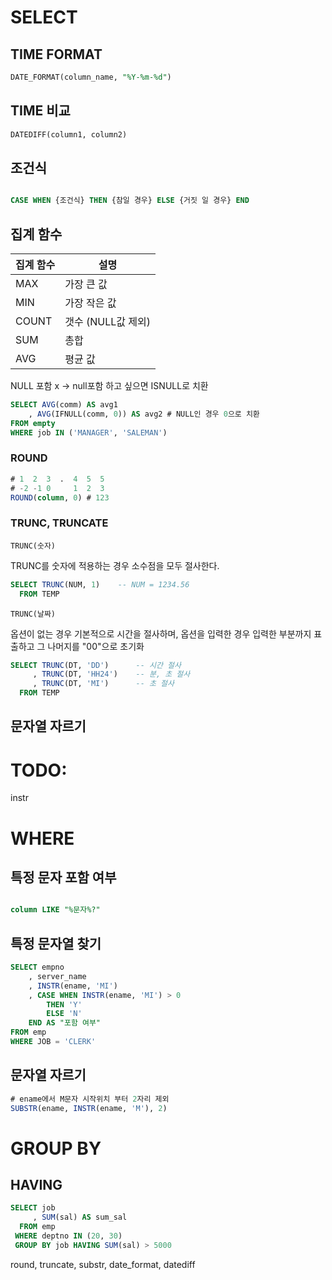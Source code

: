 
# SELECT

## TIME FORMAT

```sql
DATE_FORMAT(column_name, "%Y-%m-%d")
```
## TIME 비교

```sql
DATEDIFF(column1, column2)
```

## 조건식
```sql

CASE WHEN {조건식} THEN {참일 경우} ELSE {거짓 일 경우} END

```

## 집계 함수

|집계 함수 | 설명 |
|---|---|
|MAX	|가장 큰 값| 
|MIN	|가장 작은 값|
|COUNT	|갯수 (NULL값 제외)|
|SUM	|총합|
|AVG	|평균 값|

NULL 포함 x -> null포함 하고 싶으면 ISNULL로 치환

```sql
SELECT AVG(comm) AS avg1
    , AVG(IFNULL(comm, 0)) AS avg2 # NULL인 경우 0으로 치환
FROM empty
WHERE job IN ('MANAGER', 'SALEMAN')
```

### ROUND

```sql
# 1  2  3  .  4  5  5
# -2 -1 0     1  2  3
ROUND(column, 0) # 123
```

### TRUNC, TRUNCATE

`TRUNC(숫자)`

TRUNC를 숫자에 적용하는 경우 소수점을 모두 절사한다.

```sql
SELECT TRUNC(NUM, 1)	-- NUM = 1234.56
  FROM TEMP
```

`TRUNC(날짜)`

옵션이 없는 경우 기본적으로 시간을 절사하며, 옵션을 입력한 경우 입력한 부분까지 표출하고 그 나머지를 "00"으로 초기화

```sql
SELECT TRUNC(DT, 'DD')		-- 시간 절사
     , TRUNC(DT, 'HH24')	-- 분, 초 절사
     , TRUNC(DT, 'MI')		-- 초 절사
  FROM TEMP
```

## 문자열 자르기

# TODO: 
instr

# WHERE

## 특정 문자 포함 여부

```sql

column LIKE "%문자%?"
```

## 특정 문자열 찾기

```sql
SELECT empno
    , server_name
    , INSTR(ename, 'MI')
    , CASE WHEN INSTR(ename, 'MI') > 0 
        THEN 'Y'
        ELSE 'N'
    END AS "포함 여부"
FROM emp
WHERE JOB = 'CLERK'
```

## 문자열 자르기

```sql
# ename에서 M문자 시작위치 부터 2자리 제외
SUBSTR(ename, INSTR(ename, 'M'), 2) 
```

# GROUP BY

## HAVING
```sql
SELECT job
     , SUM(sal) AS sum_sal
  FROM emp
 WHERE deptno IN (20, 30)
 GROUP BY job HAVING SUM(sal) > 5000
```

round, truncate, substr, date_format, datediff